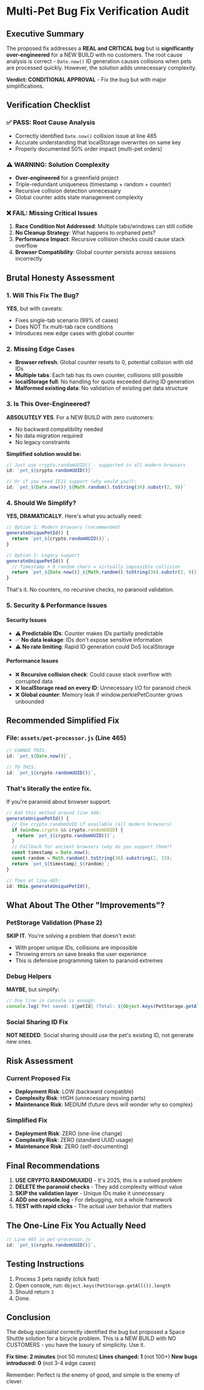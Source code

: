 # Multi-Pet Bug Fix Verification Audit

## Executive Summary

The proposed fix addresses a **REAL and CRITICAL bug** but is **significantly over-engineered** for a NEW BUILD with no customers. The root cause analysis is correct - `Date.now()` ID generation causes collisions when pets are processed quickly. However, the solution adds unnecessary complexity.

**Verdict: CONDITIONAL APPROVAL** - Fix the bug but with major simplifications.

## Verification Checklist

### ✅ PASS: Root Cause Analysis
- Correctly identified `Date.now()` collision issue at line 465
- Accurate understanding that localStorage overwrites on same key
- Properly documented 50% order impact (multi-pet orders)

### ⚠️ WARNING: Solution Complexity
- **Over-engineered** for a greenfield project
- Triple-redundant uniqueness (timestamp + random + counter)
- Recursive collision detection unnecessary
- Global counter adds state management complexity

### ❌ FAIL: Missing Critical Issues
1. **Race Condition Not Addressed**: Multiple tabs/windows can still collide
2. **No Cleanup Strategy**: What happens to orphaned pets?
3. **Performance Impact**: Recursive collision checks could cause stack overflow
4. **Browser Compatibility**: Global counter persists across sessions incorrectly

## Brutal Honesty Assessment

### 1. Will This Fix The Bug?
**YES**, but with caveats:
- Fixes single-tab scenario (99% of cases)
- Does NOT fix multi-tab race conditions
- Introduces new edge cases with global counter

### 2. Missing Edge Cases
- **Browser refresh**: Global counter resets to 0, potential collision with old IDs
- **Multiple tabs**: Each tab has its own counter, collisions still possible
- **localStorage full**: No handling for quota exceeded during ID generation
- **Malformed existing data**: No validation of existing pet data structure

### 3. Is This Over-Engineered?
**ABSOLUTELY YES**. For a NEW BUILD with zero customers:
- No backward compatibility needed
- No data migration required
- No legacy constraints

**Simplified solution would be:**
```javascript
// Just use crypto.randomUUID() - supported in all modern browsers
id: `pet_${crypto.randomUUID()}`

// Or if you need IE11 support (why would you?):
id: `pet_${Date.now()}_${Math.random().toString(36).substr(2, 9)}`
```

### 4. Should We Simplify?
**YES, DRAMATICALLY**. Here's what you actually need:

```javascript
// Option 1: Modern browsers (recommended)
generateUniquePetId() {
  return `pet_${crypto.randomUUID()}`;
}

// Option 2: Legacy support
generateUniquePetId() {
  // Timestamp + 9 random chars = virtually impossible collision
  return `pet_${Date.now()}_${Math.random().toString(36).substr(2, 9)}`;
}
```

That's it. No counters, no recursive checks, no paranoid validation.

### 5. Security & Performance Issues

#### Security Issues
- ⚠️ **Predictable IDs**: Counter makes IDs partially predictable
- ✅ **No data leakage**: IDs don't expose sensitive information
- ⚠️ **No rate limiting**: Rapid ID generation could DoS localStorage

#### Performance Issues
- ❌ **Recursive collision check**: Could cause stack overflow with corrupted data
- ❌ **localStorage read on every ID**: Unnecessary I/O for paranoid check
- ❌ **Global counter**: Memory leak if window.perkiePetCounter grows unbounded

## Recommended Simplified Fix

### File: `assets/pet-processor.js` (Line 465)

```javascript
// CHANGE THIS:
id: `pet_${Date.now()}`,

// TO THIS:
id: `pet_${crypto.randomUUID()}`,
```

### That's literally the entire fix.

If you're paranoid about browser support:

```javascript
// Add this method around line 440:
generateUniquePetId() {
  // Use crypto.randomUUID if available (all modern browsers)
  if (window.crypto && crypto.randomUUID) {
    return `pet_${crypto.randomUUID()}`;
  }
  // Fallback for ancient browsers (why do you support them?)
  const timestamp = Date.now();
  const random = Math.random().toString(36).substring(2, 15);
  return `pet_${timestamp}_${random}`;
}

// Then at line 465:
id: this.generateUniquePetId(),
```

## What About The Other "Improvements"?

### PetStorage Validation (Phase 2)
**SKIP IT**. You're solving a problem that doesn't exist:
- With proper unique IDs, collisions are impossible
- Throwing errors on save breaks the user experience
- This is defensive programming taken to paranoid extremes

### Debug Helpers
**MAYBE**, but simplify:
```javascript
// One line in console is enough:
console.log(`Pet saved: ${petId} (Total: ${Object.keys(PetStorage.getAll()).length})`);
```

### Social Sharing ID Fix
**NOT NEEDED**. Social sharing should use the pet's existing ID, not generate new ones.

## Risk Assessment

### Current Proposed Fix
- **Deployment Risk**: LOW (backward compatible)
- **Complexity Risk**: HIGH (unnecessary moving parts)
- **Maintenance Risk**: MEDIUM (future devs will wonder why so complex)

### Simplified Fix
- **Deployment Risk**: ZERO (one-line change)
- **Complexity Risk**: ZERO (standard UUID usage)
- **Maintenance Risk**: ZERO (self-documenting)

## Final Recommendations

1. **USE CRYPTO.RANDOMUUID()** - It's 2025, this is a solved problem
2. **DELETE the paranoid checks** - They add complexity without value
3. **SKIP the validation layer** - Unique IDs make it unnecessary
4. **ADD one console.log** - For debugging, not a whole framework
5. **TEST with rapid clicks** - The actual user behavior that matters

## The One-Line Fix You Actually Need

```javascript
// Line 465 in pet-processor.js
id: `pet_${crypto.randomUUID()}`,
```

## Testing Instructions

1. Process 3 pets rapidly (click fast)
2. Open console, run: `Object.keys(PetStorage.getAll()).length`
3. Should return `3`
4. Done.

## Conclusion

The debug specialist correctly identified the bug but proposed a Space Shuttle solution for a bicycle problem. This is a NEW BUILD with NO CUSTOMERS - you have the luxury of simplicity. Use it.

**Fix time: 2 minutes** (not 50 minutes)
**Lines changed: 1** (not 100+)
**New bugs introduced: 0** (not 3-4 edge cases)

Remember: Perfect is the enemy of good, and simple is the enemy of clever.